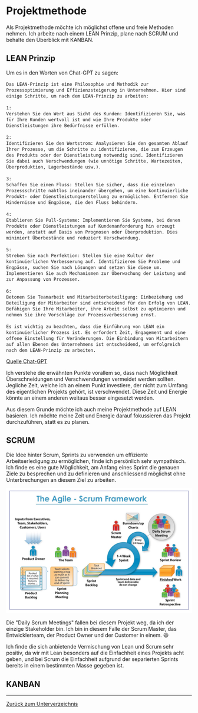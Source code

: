 # Projektmethode

Als Projektmethode möchte ich möglichst offene und freie Methoden nehmen.
Ich arbeite nach einem LEAN Prinzip, plane nach SCRUM und behalte den Überblick mit KANBAN.

## LEAN Prinzip

Um es in den Worten von Chat-GPT zu sagen:

    Das LEAN-Prinzip ist eine Philosophie und Methodik zur Prozessoptimierung und Effizienzsteigerung in Unternehmen. Hier sind einige Schritte, um nach dem LEAN-Prinzip zu arbeiten:

    1: 
    Verstehen Sie den Wert aus Sicht des Kunden: Identifizieren Sie, was für Ihre Kunden wertvoll ist und wie Ihre Produkte oder Dienstleistungen ihre Bedürfnisse erfüllen.

    2: 
    Identifizieren Sie den Wertstrom: Analysieren Sie den gesamten Ablauf Ihrer Prozesse, um die Schritte zu identifizieren, die zum Erzeugen des Produkts oder der Dienstleistung notwendig sind. Identifizieren Sie dabei auch Verschwendungen (wie unnötige Schritte, Wartezeiten, Überproduktion, Lagerbestände usw.).

    3: 
    Schaffen Sie einen Fluss: Stellen Sie sicher, dass die einzelnen Prozessschritte nahtlos ineinander übergehen, um eine kontinuierliche Produkt- oder Dienstleistungserstellung zu ermöglichen. Entfernen Sie Hindernisse und Engpässe, die den Fluss behindern.

    4: 
    Etablieren Sie Pull-Systeme: Implementieren Sie Systeme, bei denen Produkte oder Dienstleistungen auf Kundenanforderung hin erzeugt werden, anstatt auf Basis von Prognosen oder Überproduktion. Dies minimiert Überbestände und reduziert Verschwendung.

    5: 
    Streben Sie nach Perfektion: Stellen Sie eine Kultur der kontinuierlichen Verbesserung auf. Identifizieren Sie Probleme und Engpässe, suchen Sie nach Lösungen und setzen Sie diese um. Implementieren Sie auch Mechanismen zur Überwachung der Leistung und zur Anpassung von Prozessen.

    6: 
    Betonen Sie Teamarbeit und Mitarbeiterbeteiligung: Einbeziehung und Beteiligung der Mitarbeiter sind entscheidend für den Erfolg von LEAN. Befähigen Sie Ihre Mitarbeiter, ihre Arbeit selbst zu optimieren und nehmen Sie ihre Vorschläge zur Prozessverbesserung ernst.

    Es ist wichtig zu beachten, dass die Einführung von LEAN ein kontinuierlicher Prozess ist. Es erfordert Zeit, Engagement und eine offene Einstellung für Veränderungen. Die Einbindung von Mitarbeitern auf allen Ebenen des Unternehmens ist entscheidend, um erfolgreich nach dem LEAN-Prinzip zu arbeiten.

[Quelle Chat-GPT](../Anhang/quellen.md#chat-gpt)

Ich verstehe die erwähnten Punkte vorallem so, dass nach Möglichkeit Überschneidungen und Verschwendungen vermeidet werden sollten. Jegliche Zeit, welche ich an einem Punkt investiere, der nicht zum Umfang des eigentlichen Projekts gehört, ist verschwendet. Diese Zeit und Energie könnte an einem anderen weitaus besser eingesetzt werden.

Aus diesem Grunde möchte ich auch meine Projektmethode auf LEAN basieren. Ich möchte meine Zeit und Energie darauf fokussieren das Projekt durchzuführen, statt es zu planen.

## SCRUM

Die Idee hinter Scrum, Sprints zu verwenden um effiziente Arbeitserledigung zu ermöglichen, finde ich persönlich sehr sympathisch. Ich finde es eine gute Möglichkeit, am Anfang eines Sprint die genauen Ziele zu besprechen und zu definieren und anschliessend möglichst ohne Unterbrechungen an diesem Ziel zu arbeiten.

![SCRUM Overview](../Ressourcen/Bilder/projectmanagment/scrum_overview.jpg)

Die "Daily Scrum Meetings" fallen bei diesem Projekt weg, da ich der einzige Stakeholder bin. Ich bin in diesem Falle der Scrum Master, das Entwicklerteam, der Product Owner und der Customer in einem. 😃

Ich finde die sich anbietende Vermischung von Lean und Scrum sehr positiv, da wir mit Lean besonders auf die Einfachheit eines Projekts acht geben, und bei Scrum die Einfachheit aufgrund der separierten Sprints bereits in einem bestimmten Masse gegeben ist.

## KANBAN

-----

[Zurück zum Unterverzeichnis](./README.md)
